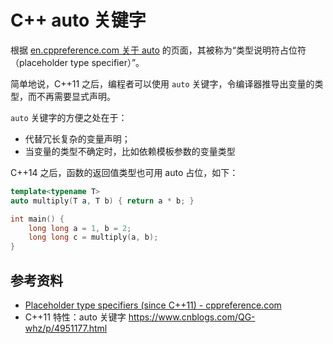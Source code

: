 # C++ auto 关键字

根据 [en.cppreference.com 关于 auto][placeholder-cppref] 的页面，其被称为“类型说明符占位符（placeholder type specifier）”。

简单地说，C++11 之后，编程者可以使用 `auto` 关键字，令编译器推导出变量的类型，而不再需要显式声明。

`auto` 关键字的方便之处在于：

- 代替冗长复杂的变量声明；
- 当变量的类型不确定时，比如依赖模板参数的变量类型

C++14 之后，函数的返回值类型也可用 auto 占位，如下：

```cpp
template<typename T>
auto multiply(T a, T b) { return a * b; }

int main() {
    long long a = 1, b = 2;
    long long c = multiply(a, b);
}
```

## 参考资料

- [Placeholder type specifiers (since C++11) - cppreference.com][placeholder-cppref]
- C++11 特性：auto 关键字 <https://www.cnblogs.com/QG-whz/p/4951177.html>

[placeholder-cppref]: https://en.cppreference.com/w/cpp/language/auto
